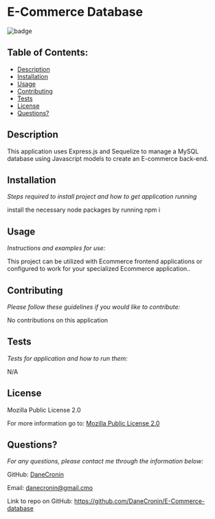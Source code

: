  
  # E-Commerce Database
  ![badge](https://img.shields.io/badge/License-MPL_2.0-brightgreen.svg)

  ## Table of Contents:
  * [Description](#Description)
  * [Installation](#installation)
  * [Usage](#usage)
  * [Contributing](#Contributing)
  * [Tests](#Tests)
  * [License](#License)
  * [Questions?](#questions)

  ## Description
   This application uses Express.js and Sequelize to manage a MySQL database using Javascript models to create an E-commerce back-end.

  ## Installation
  *Steps required to install project and how to get application running*
  
  install the necessary node packages by running npm i

  ## Usage
  *Instructions and examples for use:*

  This project can be utilized with Ecommerce frontend applications or configured to work for your specialized Ecommerce application..

  ## Contributing
  *Please follow these guidelines if you would like to contribute:*

  No contributions on this application

  ## Tests
  *Tests for application and how to run them:*

  N/A

  ## License
  
  Mozilla Public License 2.0

  For more information go to: [Mozilla Public License 2.0](https://choosealicense.com/licenses/mpl-2.0/)

  ## Questions?

  *For any questions, please contact me through the information below:*
 
  GitHub: [DaneCronin](https://github.com/DaneCronin)

  Email: danecronin@gmail.cmo

  Link to repo on GitHub: https://github.com/DaneCronin/E-Commerce-database

